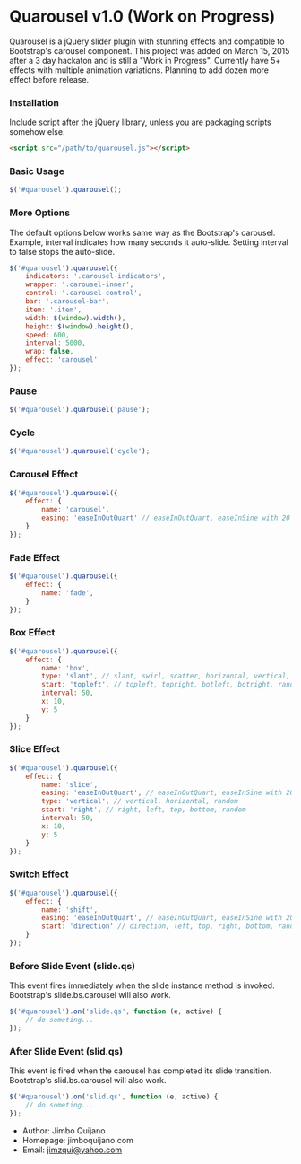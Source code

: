 # Quarousel v1.0 (Work on Progress)

Quarousel is a jQuery slider plugin with stunning effects and compatible to Bootstrap's carousel component. This project was added on March 15, 2015 after a 3 day hackaton and is still a "Work in Progress". Currently have 5+ effects with multiple animation variations. Planning to add dozen more effect before release.

### Installation
Include script after the jQuery library, unless you are packaging scripts somehow else.
```html
<script src="/path/to/quarousel.js"></script>
```

### Basic Usage
```javascript
$('#quarousel').quarousel();
```

### More Options
The default options below works same way as the Bootstrap's carousel. Example, interval indicates how many seconds it auto-slide. Setting interval to false stops the auto-slide.
```javascript
$('#quarousel').quarousel({
	indicators: '.carousel-indicators',
    wrapper: '.carousel-inner',
    control: '.carousel-control',
    bar: '.carousel-bar',
    item: '.item',
    width: $(window).width(),
    height: $(window).height(),
    speed: 600,
    interval: 5000,
    wrap: false,
    effect: 'carousel'
});
```

### Pause
```javascript
$('#quarousel').quarousel('pause');
```

### Cycle
```javascript
$('#quarousel').quarousel('cycle');
```

### Carousel Effect
```javascript
$('#quarousel').quarousel({
	effect: {
        name: 'carousel',
        easing: 'easeInOutQuart' // easeInOutQuart, easeInSine with 20 more. Refer to http://easings.net/
    }
});
```

### Fade Effect
```javascript
$('#quarousel').quarousel({
	effect: {
        name: 'fade',
    }
});
```

### Box Effect
```javascript
$('#quarousel').quarousel({
	effect: {
        name: 'box',
        type: 'slant', // slant, swirl, scatter, horizontal, vertical, random
        start: 'topleft', // topleft, topright, botleft, botright, random
        interval: 50,
        x: 10,
        y: 5
    }
});
```

### Slice Effect
```javascript
$('#quarousel').quarousel({
	effect: {
        name: 'slice',
        easing: 'easeInOutQuart', // easeInOutQuart, easeInSine with 20 more. Refer to http://easings.net/
        type: 'vertical', // vertical, horizontal, random
        start: 'right', // right, left, top, bottom, random
        interval: 50,
        x: 10,
        y: 5
    }
});
```

### Switch Effect
```javascript
$('#quarousel').quarousel({
	effect: {
        name: 'shift',
        easing: 'easeInOutQuart', // easeInOutQuart, easeInSine with 20 more. Refer to http://easings.net/
        start: 'direction' // direction, left, top, right, bottom, random
    }
});
```

### Before Slide Event (slide.qs)
This event fires immediately when the slide instance method is invoked. Bootstrap's slide.bs.carousel will also work.
```javascript
$('#quarousel').on('slide.qs', function (e, active) {
    // do someting...
});
```

### After Slide Event (slid.qs)
This event is fired when the carousel has completed its slide transition. Bootstrap's slid.bs.carousel will also work.
```javascript
$('#quarousel').on('slid.qs', function (e, active) {
    // do someting...
});
```

* Author: Jimbo Quijano
* Homepage: jimboquijano.com
* Email: jimzqui@yahoo.com